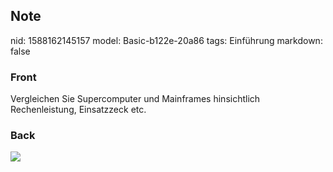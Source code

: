 ## Note
nid: 1588162145157
model: Basic-b122e-20a86
tags: Einführung
markdown: false

### Front
Vergleichen Sie Supercomputer und Mainframes hinsichtlich Rechenleistung, Einsatzzeck etc.

### Back
<img src="paste-75c5a789f95cb5236412db904f052eb21e74e72a.jpg">
